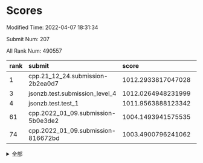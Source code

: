 # Scores

Modified Time: 2022-04-07 18:31:34

Submit Num: 207

All Rank Num: 490557

| rank |               submit               |       score        |       sigma        | pk_num |
| :--- | :--------------------------------- | :----------------- | :----------------- | :----- |
| 1    | cpp.21_12_24.submission-2b2ea0d7   | 1012.2933817047028 | 0.8026790041911268 | 9481   |
| 3    | jsonzb.test.submission_level_4     | 1012.0264948231999 | 0.8061833270891733 | 9484   |
| 4    | jsonzb.test.test_1                 | 1011.9563888123342 | 0.804571223725277  | 9480   |
| 61   | cpp.2022_01_09.submission-5b0e3de2 | 1004.1493941575535 | 0.725918465984342  | 9477   |
| 74   | cpp.2022_01_09.submission-816672bd | 1003.4900796241062 | 0.711997259865935  | 9482   |


<details>
<summary>全部</summary>

| rank |                 submit                 |       score        |       sigma        | pk_num |
| :--- | :------------------------------------- | :----------------- | :----------------- | :----- |
| 1    | cpp.21_12_24.submission-2b2ea0d7       | 1012.2933817047028 | 0.8026790041911268 | 9481   |
| 2    | gobigger.level_3.submission_level_3_17 | 1012.176006224559  | 0.7839812897084945 | 9480   |
| 3    | jsonzb.test.submission_level_4         | 1012.0264948231999 | 0.8061833270891733 | 9484   |
| 4    | jsonzb.test.test_1                     | 1011.9563888123342 | 0.804571223725277  | 9480   |
| 5    | gobigger.level_3.submission_level_3_41 | 1011.1010502273117 | 0.7850731531976852 | 9478   |
| 6    | gobigger.level_3.submission_level_3_35 | 1011.0907631710912 | 0.7720352438357986 | 9482   |
| 7    | gobigger.level_3.submission_level_3_45 | 1011.0898623257712 | 0.7701204272836001 | 9476   |
| 8    | gobigger.level_3.submission_level_3_36 | 1011.0651372474235 | 0.7706362062674654 | 9476   |
| 9    | gobigger.level_3.submission_level_3_23 | 1010.987296662689  | 0.7660875807177374 | 9480   |
| 10   | gobigger.level_3.submission_level_3_39 | 1010.6918767720107 | 0.7786586143069348 | 9484   |
| 11   | gobigger.level_3.submission_level_3_32 | 1010.6601608486436 | 0.7640609172023445 | 9478   |
| 12   | gobigger.level_3.submission_level_3_25 | 1010.6390783745417 | 0.7787109498533413 | 9482   |
| 13   | gobigger.level_3.submission_level_3_14 | 1010.6259559244512 | 0.7573813327743212 | 9480   |
| 14   | gobigger.level_3.submission_level_3_8  | 1010.6213211043743 | 0.7641449989315893 | 9481   |
| 15   | gobigger.level_3.submission_level_3_30 | 1010.5515129707215 | 0.7761043567425987 | 9480   |
| 16   | gobigger.level_3.submission_level_3_3  | 1010.4508787419533 | 0.7489808581922628 | 9479   |
| 17   | gobigger.level_3.submission_level_3_10 | 1010.4465580837048 | 0.747897834801568  | 9474   |
| 18   | gobigger.level_3.submission_level_3_15 | 1010.4450721269284 | 0.7691492770220109 | 9479   |
| 19   | gobigger.level_3.submission_level_3_40 | 1010.3059694929312 | 0.7547832096107273 | 9482   |
| 20   | gobigger.level_3.submission_level_3_21 | 1010.2923529305497 | 0.785239579437636  | 9478   |
| 21   | gobigger.level_3.submission_level_3_27 | 1010.2633404937183 | 0.7569076174562923 | 9480   |
| 22   | gobigger.level_3.submission_level_3_26 | 1010.134924708552  | 0.766836665655243  | 9478   |
| 23   | gobigger.level_3.submission_level_3_44 | 1010.1097046100178 | 0.7591408768549504 | 9480   |
| 24   | gobigger.level_3.submission_level_3_49 | 1010.0960328722795 | 0.7603171754922449 | 9480   |
| 25   | gobigger.level_3.submission_level_3_12 | 1010.0953483349049 | 0.7546691970668276 | 9483   |
| 26   | gobigger.level_3.submission_level_3_11 | 1010.0066467104284 | 0.7468605986757136 | 9482   |
| 27   | gobigger.level_3.submission_level_3_29 | 1009.8322174530587 | 0.7467285138340113 | 9468   |
| 28   | gobigger.level_3.submission_level_3_43 | 1009.8121542736918 | 0.7695504776133856 | 9479   |
| 29   | gobigger.level_3.submission_level_3_5  | 1009.7867015907699 | 0.7657912431363392 | 9478   |
| 30   | gobigger.level_3.submission_level_3_4  | 1009.7317045581749 | 0.7603820196392385 | 9479   |
| 31   | gobigger.level_3.submission_level_3_47 | 1009.6867388849245 | 0.7519439177821847 | 9478   |
| 32   | gobigger.level_3.submission_level_3_13 | 1009.6340293835239 | 0.7524725572543725 | 9479   |
| 33   | gobigger.level_3.submission_level_3_16 | 1009.6309400388105 | 0.764755230886785  | 9483   |
| 34   | gobigger.level_3.submission_level_3_48 | 1009.600064888969  | 0.7713031869753553 | 9479   |
| 35   | gobigger.level_3.submission_level_3_9  | 1009.5869612566732 | 0.7496795734835264 | 9474   |
| 36   | gobigger.level_3.submission_level_3_38 | 1009.5601200726538 | 0.7493598249118432 | 9480   |
| 37   | gobigger.level_3.submission_level_3_46 | 1009.4694824113802 | 0.7537057522984221 | 9481   |
| 38   | gobigger.level_3.submission_level_3_20 | 1009.4253070498329 | 0.7627266470188867 | 9481   |
| 39   | gobigger.level_3.submission_level_3_24 | 1009.3990341475165 | 0.7433729439569225 | 9478   |
| 40   | gobigger.level_3.submission_level_3_18 | 1009.3215773244287 | 0.7308196691096361 | 9482   |
| 41   | gobigger.level_3.submission_level_3_19 | 1009.2767783228458 | 0.7579532233228053 | 9482   |
| 42   | gobigger.level_3.submission_level_3_6  | 1009.2360367528785 | 0.7578155780965611 | 9481   |
| 43   | gobigger.level_3.submission_level_3_2  | 1009.2177877976526 | 0.7355927644593704 | 9479   |
| 44   | gobigger.level_3.submission_level_3_37 | 1009.2103429014437 | 0.7638202848514063 | 9475   |
| 45   | gobigger.level_3.submission_level_3_28 | 1009.0748209521968 | 0.7320673824541908 | 9481   |
| 46   | gobigger.level_3.submission_level_3_33 | 1008.9234459452878 | 0.7366463071113859 | 9482   |
| 47   | gobigger.level_3.submission_level_3_0  | 1008.8769200040964 | 0.7535720229481665 | 9477   |
| 48   | gobigger.level_3.submission_level_3_7  | 1008.8564426451633 | 0.7498141240432058 | 9476   |
| 49   | gobigger.level_3.submission_level_3_42 | 1008.7739592872871 | 0.7429654076740652 | 9480   |
| 50   | gobigger.level_3.submission_level_3_31 | 1008.6981792094153 | 0.7521813505126496 | 9481   |
| 51   | gobigger.level_3.submission_level_3_22 | 1008.6264605424086 | 0.7505784016629786 | 9483   |
| 52   | gobigger.level_3.submission_level_3_1  | 1008.3655732962341 | 0.7307916338218027 | 9480   |
| 53   | gobigger.level_3.submission_level_3_34 | 1008.1823380403267 | 0.7483994907617125 | 9475   |
| 54   | gobigger.level_1.submission_level_1_45 | 1004.8361326563701 | 0.7283426624018374 | 9479   |
| 55   | gobigger.level_1.submission_level_1_25 | 1004.5777598857228 | 0.7155602995945519 | 9478   |
| 56   | gobigger.level_1.submission_level_1_48 | 1004.5648382226519 | 0.716331746314502  | 9482   |
| 57   | gobigger.level_1.submission_level_1_18 | 1004.5347937209708 | 0.7345391642373242 | 9484   |
| 58   | gobigger.level_1.submission_level_1_35 | 1004.3653999861666 | 0.7197112766762648 | 9480   |
| 59   | gobigger.level_1.submission_level_1_43 | 1004.281855456802  | 0.7044647117444289 | 9484   |
| 60   | gobigger.level_1.submission_level_1_27 | 1004.2712434298082 | 0.7107784495273974 | 9480   |
| 61   | cpp.2022_01_09.submission-5b0e3de2     | 1004.1493941575535 | 0.725918465984342  | 9477   |
| 62   | gobigger.level_1.submission_level_1_11 | 1003.996003958952  | 0.7120582806647512 | 9479   |
| 63   | gobigger.level_1.submission_level_1_30 | 1003.80678058269   | 0.7210577872923176 | 9476   |
| 64   | gobigger.level_1.submission_level_1_23 | 1003.7822336995939 | 0.7225091087392814 | 9482   |
| 65   | gobigger.level_1.submission_level_1_16 | 1003.7722032343071 | 0.7074755108535842 | 9483   |
| 66   | gobigger.level_1.submission_level_1_2  | 1003.6774192121887 | 0.7107540808452321 | 9482   |
| 67   | gobigger.level_1.submission_level_1_49 | 1003.6733315407648 | 0.7231843632811367 | 9484   |
| 68   | gobigger.level_1.submission_level_1_20 | 1003.6596483504742 | 0.7195116590800124 | 9481   |
| 69   | gobigger.level_1.submission_level_1_39 | 1003.644825589619  | 0.7237493930079302 | 9475   |
| 70   | gobigger.level_1.submission_level_1_38 | 1003.6339214373301 | 0.7198167359317266 | 9479   |
| 71   | gobigger.level_1.submission_level_1_17 | 1003.5869789175954 | 0.710415939393397  | 9480   |
| 72   | gobigger.level_1.submission_level_1_9  | 1003.5415017083027 | 0.7111365174715787 | 9484   |
| 73   | gobigger.level_1.submission_level_1_10 | 1003.4986434761313 | 0.7131638174045095 | 9483   |
| 74   | cpp.2022_01_09.submission-816672bd     | 1003.4900796241062 | 0.711997259865935  | 9482   |
| 75   | gobigger.level_1.submission_level_1_14 | 1003.4449768097533 | 0.7140954216473259 | 9482   |
| 76   | gobigger.level_1.submission_level_1_31 | 1003.3121892340333 | 0.706801455198385  | 9484   |
| 77   | gobigger.level_1.submission_level_1_28 | 1003.2829552163163 | 0.7174370201404016 | 9484   |
| 78   | gobigger.level_1.submission_level_1_34 | 1003.2752594608313 | 0.7096295609945656 | 9482   |
| 79   | gobigger.level_1.submission_level_1_19 | 1003.2210482921188 | 0.7162466367930004 | 9478   |
| 80   | gobigger.level_1.submission_level_1_29 | 1003.2164526987946 | 0.7169561266216927 | 9485   |
| 81   | gobigger.level_1.submission_level_1_7  | 1003.1600795183726 | 0.7260766083517189 | 9481   |
| 82   | gobigger.level_1.submission_level_1_8  | 1003.0720373469735 | 0.710762297362515  | 9478   |
| 83   | gobigger.level_1.submission_level_1_6  | 1003.0632981929178 | 0.7158839012947286 | 9478   |
| 84   | gobigger.level_1.submission_level_1_40 | 1003.0047306032061 | 0.7112806316743255 | 9475   |
| 85   | gobigger.level_1.submission_level_1_44 | 1002.9848114496403 | 0.7120985670515648 | 9480   |
| 86   | gobigger.level_1.submission_level_1_15 | 1002.8813176578025 | 0.7037642995122592 | 9483   |
| 87   | gobigger.level_1.submission_level_1_42 | 1002.7692512511051 | 0.7192263955260658 | 9477   |
| 88   | gobigger.level_1.submission_level_1_36 | 1002.7427837161571 | 0.7024476098308198 | 9479   |
| 89   | gobigger.level_1.submission_level_1_1  | 1002.6906920186548 | 0.7196380836041911 | 9478   |
| 90   | gobigger.level_1.submission_level_1_21 | 1002.6848507781878 | 0.7113425620363586 | 9478   |
| 91   | gobigger.level_1.submission_level_1_41 | 1002.6830324674179 | 0.7182616604182903 | 9482   |
| 92   | gobigger.level_1.submission_level_1_5  | 1002.6817666343138 | 0.7094764824177349 | 9478   |
| 93   | gobigger.level_1.submission_level_1_46 | 1002.6639912027064 | 0.7129935590985451 | 9476   |
| 94   | gobigger.level_1.submission_level_1_22 | 1002.6445980961489 | 0.7137348085904536 | 9478   |
| 95   | gobigger.level_1.submission_level_1_33 | 1002.569401609453  | 0.7176548796132018 | 9480   |
| 96   | gobigger.level_1.submission_level_1_24 | 1002.4763912188489 | 0.7110488494805703 | 9478   |
| 97   | gobigger.level_1.submission_level_1_12 | 1002.4406545639565 | 0.7181333708506736 | 9473   |
| 98   | gobigger.level_1.submission_level_1_3  | 1002.3292065959023 | 0.7077728984386413 | 9483   |
| 99   | gobigger.level_1.submission_level_1_32 | 1002.2787417050771 | 0.7093256678330976 | 9477   |
| 100  | gobigger.level_1.submission_level_1_37 | 1002.0799467564082 | 0.7080308773550341 | 9478   |
| 101  | gobigger.level_1.submission_level_1_4  | 1002.0556614425886 | 0.7181795135096117 | 9478   |
| 102  | gobigger.level_1.submission_level_1_0  | 1001.9905601733069 | 0.7115106164335574 | 9480   |
| 103  | gobigger.level_1.submission_level_1_47 | 1001.8228677520073 | 0.7144967664367997 | 9478   |
| 104  | gobigger.level_1.submission_level_1_13 | 1001.7725060492194 | 0.7080577491563457 | 9481   |
| 105  | gobigger.level_1.submission_level_1_26 | 1001.680936087387  | 0.7201140503754447 | 9477   |
| 106  | gobigger.random.submission_random_37   | 997.372217897989   | 0.7040761705930778 | 9483   |
| 107  | gobigger.random.submission_random_20   | 997.2815462557268  | 0.7093598663230832 | 9480   |
| 108  | gobigger.random.submission_random_8    | 997.2384626688338  | 0.7004243356352842 | 9478   |
| 109  | gobigger.random.submission_random_33   | 997.1542702669561  | 0.7133106817116137 | 9482   |
| 110  | gobigger.random.submission_random_43   | 997.0712339849593  | 0.7140609379808582 | 9480   |
| 111  | gobigger.random.submission_random_22   | 997.0244160384609  | 0.7152861553262408 | 9475   |
| 112  | gobigger.random.submission_random_18   | 996.9050778064744  | 0.7077506292943508 | 9479   |
| 113  | gobigger.random.submission_random_4    | 996.8768372467719  | 0.7083034605176293 | 9483   |
| 114  | gobigger.random.submission_random_12   | 996.8494479908669  | 0.7031005943422205 | 9476   |
| 115  | gobigger.random.submission_random_38   | 996.816130604092   | 0.7245480751817457 | 9481   |
| 116  | gobigger.random.submission_random_3    | 996.7995921184196  | 0.7126352457279227 | 9480   |
| 117  | gobigger.random.submission_random_49   | 996.7176919505521  | 0.7032316885393266 | 9481   |
| 118  | gobigger.random.submission_random_29   | 996.6645685952875  | 0.7174463160369166 | 9477   |
| 119  | gobigger.random.submission_random_27   | 996.6435824320741  | 0.7138944052273247 | 9479   |
| 120  | gobigger.random.submission_random_2    | 996.5762941927832  | 0.7015471948938964 | 9481   |
| 121  | gobigger.random.submission_random_39   | 996.5756999016912  | 0.7124239169670651 | 9478   |
| 122  | gobigger.random.submission_random_21   | 996.5537654448868  | 0.7036527276275479 | 9480   |
| 123  | gobigger.random.submission_random_10   | 996.5523908391957  | 0.7077948060032964 | 9482   |
| 124  | gobigger.random.submission_random_47   | 996.5456053052942  | 0.7133055356855326 | 9476   |
| 125  | gobigger.random.submission_random_23   | 996.5172943998299  | 0.7115084187018916 | 9479   |
| 126  | gobigger.random.submission_random_28   | 996.5151588459655  | 0.7150008964836814 | 9478   |
| 127  | gobigger.random.submission_random_17   | 996.4684846556939  | 0.6979906256312619 | 9479   |
| 128  | gobigger.random.submission_random_36   | 996.2418390207855  | 0.7136638095374186 | 9482   |
| 129  | gobigger.random.submission_random_5    | 996.0807031690014  | 0.707167814525303  | 9480   |
| 130  | gobigger.random.submission_random_0    | 996.0178709760361  | 0.7067686951602857 | 9477   |
| 131  | gobigger.random.submission_random_11   | 996.0000394532743  | 0.7073695795340066 | 9477   |
| 132  | gobigger.random.submission_random_14   | 995.9848564539648  | 0.6992612557145477 | 9479   |
| 133  | gobigger.random.submission_random_44   | 995.9654817101892  | 0.7107809080182838 | 9477   |
| 134  | gobigger.random.submission_random_24   | 995.9605058023968  | 0.7245149610173471 | 9478   |
| 135  | gobigger.random.submission_random_15   | 995.9500503546218  | 0.7063448754040559 | 9481   |
| 136  | gobigger.random.submission_random_48   | 995.9348220526242  | 0.7051991758110383 | 9481   |
| 137  | gobigger.random.submission_random_32   | 995.8449366011913  | 0.7143472156496699 | 9476   |
| 138  | gobigger.random.submission_random_35   | 995.7782992977777  | 0.7239081251431    | 9477   |
| 139  | gobigger.random.submission_random_40   | 995.7377578482675  | 0.7061417774889323 | 9479   |
| 140  | gobigger.random.submission_random_16   | 995.722863369354   | 0.7192643694813524 | 9481   |
| 141  | gobigger.random.submission_random_26   | 995.7223096372712  | 0.7172766315081228 | 9482   |
| 142  | gobigger.random.submission_random_7    | 995.6680624486664  | 0.7241636990422876 | 9476   |
| 143  | gobigger.random.submission_random_25   | 995.6037954889647  | 0.7125265628563391 | 9476   |
| 144  | gobigger.random.submission_random_46   | 995.560400977958   | 0.7090149069779397 | 9477   |
| 145  | gobigger.random.submission_random_34   | 995.463094095326   | 0.7112485033665268 | 9480   |
| 146  | gobigger.random.submission_random_30   | 995.4342048187825  | 0.724961676819168  | 9480   |
| 147  | gobigger.random.submission_random_31   | 995.3736747046892  | 0.7015010267256132 | 9478   |
| 148  | gobigger.random.submission_random_42   | 995.2722299346783  | 0.7231572968028209 | 9475   |
| 149  | gobigger.random.submission_random_45   | 995.2418370506361  | 0.7084037968256801 | 9478   |
| 150  | gobigger.random.submission_random_9    | 995.2414962767189  | 0.7184500690374865 | 9478   |
| 151  | gobigger.random.submission_random_41   | 995.0455752944216  | 0.7086672111495634 | 9484   |
| 152  | gobigger.level_2.submission_level_2_25 | 994.9193777633989  | 0.7345631295348027 | 9481   |
| 153  | gobigger.random.submission_random_6    | 994.8735210472705  | 0.7233259058846491 | 9484   |
| 154  | gobigger.random.submission_random_13   | 994.852632127074   | 0.7284740809866944 | 9478   |
| 155  | gobigger.random.submission_random_1    | 994.7436910845266  | 0.7129337592265582 | 9477   |
| 156  | gobigger.random.submission_random_19   | 994.5486315435038  | 0.7222677228401208 | 9478   |
| 157  | gobigger.level_2.submission_level_2_40 | 994.1987985252229  | 0.7284348823892494 | 9477   |
| 158  | gobigger.level_2.submission_level_2_1  | 993.9669076495759  | 0.739981926747577  | 9477   |
| 159  | gobigger.level_2.submission_level_2_24 | 993.7939377058585  | 0.7288896471289494 | 9480   |
| 160  | gobigger.level_2.submission_level_2_15 | 993.7661879361441  | 0.7374490275344598 | 9478   |
| 161  | gobigger.level_2.submission_level_2_11 | 993.4103368145359  | 0.7438519405983718 | 9477   |
| 162  | gobigger.level_2.submission_level_2_44 | 993.4095380232308  | 0.7359044980523052 | 9478   |
| 163  | gobigger.level_2.submission_level_2_16 | 993.3486049115659  | 0.7333335427692279 | 9480   |
| 164  | gobigger.level_2.submission_level_2_33 | 993.3075103759593  | 0.7236963953657954 | 9475   |
| 165  | gobigger.level_2.submission_level_2_42 | 993.2989575725386  | 0.7200205749032459 | 9478   |
| 166  | gobigger.level_2.submission_level_2_23 | 993.2798022054291  | 0.7331123883020279 | 9482   |
| 167  | gobigger.level_2.submission_level_2_20 | 993.1817070808063  | 0.7478404746192359 | 9481   |
| 168  | gobigger.level_2.submission_level_2_22 | 993.1761001825912  | 0.7388108810796065 | 9480   |
| 169  | gobigger.level_2.submission_level_2_2  | 993.1257449933547  | 0.761384566068366  | 9481   |
| 170  | gobigger.level_2.submission_level_2_38 | 993.0341766640099  | 0.7316767802873463 | 9483   |
| 171  | gobigger.level_2.submission_level_2_4  | 992.9814942611613  | 0.7458108472245998 | 9475   |
| 172  | gobigger.level_2.submission_level_2_7  | 992.9285098061599  | 0.7347570206625258 | 9479   |
| 173  | gobigger.level_2.submission_level_2_39 | 992.8940072360086  | 0.7302305916851852 | 9477   |
| 174  | gobigger.level_2.submission_level_2_14 | 992.8143815861663  | 0.7534016205632421 | 9483   |
| 175  | gobigger.level_2.submission_level_2_35 | 992.5458061104342  | 0.738234802253092  | 9482   |
| 176  | gobigger.level_2.submission_level_2_18 | 992.5108394690799  | 0.729566959412458  | 9484   |
| 177  | gobigger.level_2.submission_level_2_13 | 992.5101603660195  | 0.7516067790433518 | 9477   |
| 178  | gobigger.level_2.submission_level_2_34 | 992.4846605466794  | 0.7441930759664321 | 9483   |
| 179  | gobigger.level_2.submission_level_2_21 | 992.472492860942   | 0.7369662027100244 | 9478   |
| 180  | gobigger.level_2.submission_level_2_8  | 992.4665104275108  | 0.7535267644468384 | 9472   |
| 181  | gobigger.level_2.submission_level_2_31 | 992.4076205757569  | 0.7497500652446035 | 9479   |
| 182  | gobigger.level_2.submission_level_2_12 | 992.2477325114967  | 0.7387313365958741 | 9481   |
| 183  | gobigger.level_2.submission_level_2_26 | 992.2277436011101  | 0.7446394258265465 | 9482   |
| 184  | gobigger.level_2.submission_level_2_28 | 992.2176540917593  | 0.7463766368904027 | 9483   |
| 185  | gobigger.level_2.submission_level_2_45 | 992.1552081765686  | 0.7244799486248656 | 9481   |
| 186  | gobigger.level_2.submission_level_2_3  | 992.1351685018675  | 0.7715199684728627 | 9480   |
| 187  | gobigger.level_2.submission_level_2_30 | 992.1079804291817  | 0.7482170240584161 | 9483   |
| 188  | gobigger.level_2.submission_level_2_27 | 991.9969312548291  | 0.753534830881652  | 9479   |
| 189  | gobigger.level_2.submission_level_2_47 | 991.9850136841083  | 0.7600637392105356 | 9475   |
| 190  | gobigger.level_2.submission_level_2_49 | 991.9092840503816  | 0.7460562485723637 | 9479   |
| 191  | gobigger.level_2.submission_level_2_9  | 991.9084757466211  | 0.7488084279745664 | 9479   |
| 192  | gobigger.level_2.submission_level_2_29 | 991.7627408844893  | 0.7354014386684575 | 9475   |
| 193  | gobigger.level_2.submission_level_2_5  | 991.6892741916944  | 0.7406023679931906 | 9477   |
| 194  | gobigger.level_2.submission_level_2_41 | 991.616756499927   | 0.7467628078973948 | 9486   |
| 195  | gobigger.level_2.submission_level_2_19 | 991.5797280955546  | 0.7461067877024501 | 9478   |
| 196  | gobigger.level_2.submission_level_2_46 | 991.5579170941552  | 0.7653684168473537 | 9481   |
| 197  | gobigger.level_2.submission_level_2_17 | 991.5382382231251  | 0.7408854552197165 | 9483   |
| 198  | gobigger.level_2.submission_level_2_0  | 991.4525240251046  | 0.766572803021303  | 9476   |
| 199  | gobigger.level_2.submission_level_2_48 | 991.4385230729212  | 0.7612998068951273 | 9478   |
| 200  | gobigger.level_2.submission_level_2_10 | 991.1904409573764  | 0.7650281109121493 | 9475   |
| 201  | gobigger.level_2.submission_level_2_37 | 991.1572351750413  | 0.75383045876212   | 9474   |
| 202  | gobigger.level_2.submission_level_2_43 | 991.0696244771209  | 0.7469809212306557 | 9478   |
| 203  | gobigger.level_2.submission_level_2_6  | 990.6396963576209  | 0.7649936323159415 | 9479   |
| 204  | gobigger.level_2.submission_level_2_36 | 990.294665284324   | 0.7733170111549407 | 9474   |
| 205  | gobigger.level_2.submission_level_2_32 | 990.0218304855075  | 0.7590813436519791 | 9479   |
| 206  | gobigger.none.submission_none_0        | 978.1227659475113  | 1.303676785623907  | 9483   |
| 207  | gobigger.none.submission_none_1        | 975.596565421164   | 1.5709952776491727 | 9482   |

</details>